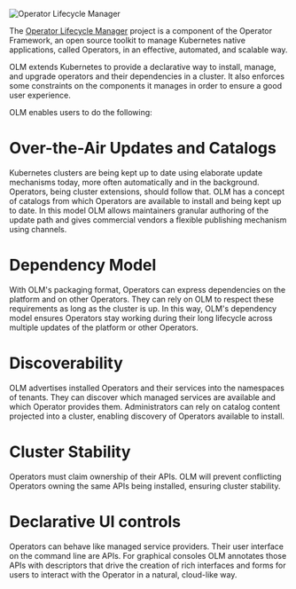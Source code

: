 ![Operator Lifecycle Manager](https://raw.githubusercontent.com/madorn/learn-katacoda/master/operatorframework/operator-lifecycle-manager/assets/images/olm-logo.png)

The [Operator Lifecycle Manager](https://github.com/operator-framework/operator-lifecycle-manager) project is a component of the Operator Framework, an open source toolkit to manage Kubernetes native applications, called Operators, in an effective, automated, and scalable way.

OLM extends Kubernetes to provide a declarative way to install, manage, and upgrade operators and their dependencies in a cluster. It also enforces some constraints on the components it manages in order to ensure a good user experience.

OLM enables users to do the following:

# Over-the-Air Updates and Catalogs

Kubernetes clusters are being kept up to date using elaborate update mechanisms today, more often automatically and in the background. Operators, being cluster extensions, should follow that. OLM has a concept of catalogs from which Operators are available to install and being kept up to date. In this model OLM allows maintainers granular authoring of the update path and gives commercial vendors a flexible publishing mechanism using channels.

# Dependency Model

With OLM's packaging format, Operators can express dependencies on the platform and on other Operators. They can rely on OLM to respect these requirements as long as the cluster is up. In this way, OLM's dependency model ensures Operators stay working during their long lifecycle across multiple updates of the platform or other Operators.

# Discoverability

OLM advertises installed Operators and their services into the namespaces of tenants. They can discover which managed services are available and which Operator provides them. Administrators can rely on catalog content projected into a cluster, enabling discovery of Operators available to install.

# Cluster Stability

Operators must claim ownership of their APIs. OLM will prevent conflicting Operators owning the same APIs being installed, ensuring cluster stability.

# Declarative UI controls

Operators can behave like managed service providers. Their user interface on the command line are APIs. For graphical consoles OLM annotates those APIs with descriptors that drive the creation of rich interfaces and forms for users to interact with the Operator in a natural, cloud-like way.